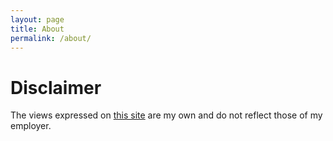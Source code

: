 ```yaml
---
layout: page
title: About
permalink: /about/
---
```


# Disclaimer
The views expressed on [this site](http://sunzenshen.github.io/) are my own and do not reflect those of my employer.
